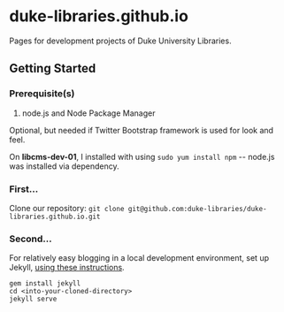 duke-libraries.github.io
========================

Pages for development projects of Duke University Libraries.

## Getting Started

### Prerequisite(s)
1. node.js and Node Package Manager

 Optional, but needed if Twitter Bootstrap framework is used for look and feel.

 On **libcms-dev-01**, I installed with using `sudo yum install npm` -- node.js was installed via dependency.

### First...
Clone our repository:
`git clone git@github.com:duke-libraries/duke-libraries.github.io.git`

### Second...
For relatively easy blogging in a local development environment, set up Jekyll, [using these instructions](http://jekyllrb.com/docs/quickstart/).

```
gem install jekyll
cd <into-your-cloned-directory>
jekyll serve
```

